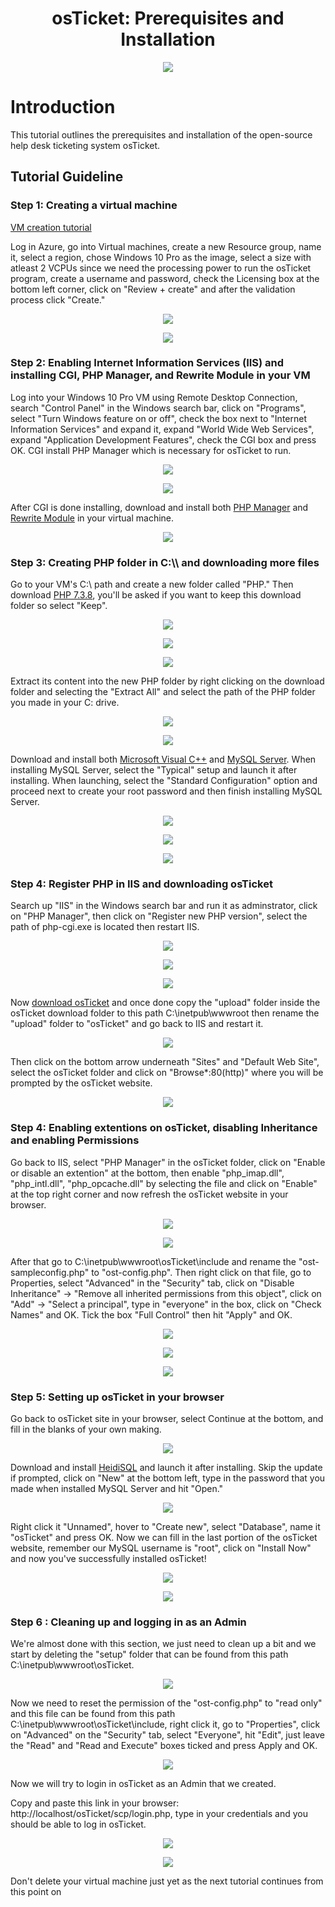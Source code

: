 <h1 align="center">osTicket: Prerequisites and Installation</h1>

<p align="center">
<img src="https://i.imgur.com/Clzj7Xs.png"/>
</p>

<h1>Introduction</h1>
This tutorial outlines the prerequisites and installation of the open-source help desk ticketing system osTicket.<br />


<h2>Tutorial Guideline</h2>

<h3>Step 1: Creating a virtual machine</h3>

[VM creation tutorial](https://github.com/Mwajiduddin/How-to-create-a-virtual-machine-in-Microsoft-Azure)

Log in Azure, go into Virtual machines, create a new Resource group, name it, select a region, chose Windows 10 Pro as the image, select a size with atleast 2 VCPUs since we need the processing power to run the osTicket program, create a username and password, check the Licensing box at the bottom left corner, click on "Review + create" and after the validation process click "Create."

<p align="center">
<img src="https://github.com/Mwajiduddin/Mwajiduddin/blob/main/images/e1.png" />
</p>

<p align="center">
<img src="https://github.com/Mwajiduddin/Mwajiduddin/blob/main/images/e2.png" />
</p>



<h3>Step 2: Enabling Internet Information Services (IIS) and installing CGI, PHP Manager, and Rewrite Module in your VM</h3>

Log into your Windows 10 Pro VM using Remote Desktop Connection, search "Control Panel" in the Windows search bar, click on "Programs", select "Turn Windows feature on or off", check the box next to "Internet Information Services" and expand it, expand "World Wide Web Services", expand "Application Development Features", check the CGI box and press OK. CGI install PHP Manager which is necessary for osTicket to run.

<p align="center">
<img src="https://github.com/Mwajiduddin/Mwajiduddin/blob/main/images/e3.png" />
</p>

<p align="center">
<img src="https://github.com/Mwajiduddin/Mwajiduddin/blob/main/images/e4.png" />
</p>

After CGI is done installing, download and install both [PHP Manager](https://drive.google.com/file/d/1RHsNd4eWIOwaNpj3JW4vzzmzNUH86wY_/view) and [Rewrite Module](https://drive.google.com/file/d/1tIK9GZBKj1JyUP87eewxgdNqn9pZmVmY/view) in your virtual machine. 

<p align="center">
<img src="https://github.com/Mwajiduddin/Mwajiduddin/blob/main/images/e5.png" />
</p>

<h3>Step 3: Creating PHP folder in C:\\ and downloading more files</h3>
 
Go to your VM's C:\\ path and create a new folder called "PHP." Then download [PHP 7.3.8](https://drive.google.com/file/d/1snNMtLdCOpMtkCyD4mvl9yOOmvVIp9fP/view), you'll be asked if you want to keep this download folder so select "Keep". 

 <p align="center">
<img src="https://github.com/Mwajiduddin/Mwajiduddin/blob/main/images/e6.png" />
</p>

 <p align="center">
<img src="https://github.com/Mwajiduddin/Mwajiduddin/blob/main/images/e7.png" />
</p>

 <p align="center">
<img src="https://github.com/Mwajiduddin/Mwajiduddin/blob/main/images/e8.png" />
</p>

Extract its content into the new PHP folder by right clicking on the download folder and selecting the "Extract All" and select the path of the PHP folder you made in your C: drive. 

<p align="center">
<img src="https://github.com/Mwajiduddin/Mwajiduddin/blob/main/images/e9.png" />
</p>

<p align="center">
<img src="https://github.com/Mwajiduddin/Mwajiduddin/blob/main/images/e10.png" />
</p>

Download and install both [Microsoft Visual C++](https://drive.google.com/file/d/1s1OsGF3-ioO0_9LYizPRiVuIkb3lFJgH/view) and [MySQL Server](https://drive.google.com/file/d/1_OWh9p7VQLcrB0q_V7qT8yHl0xo5gv7z/view). When installing MySQL Server, select the "Typical" setup and launch it after installing. When launching, select the "Standard Configuration" option and proceed next to create  your root password and then finish installing MySQL Server. 

<p align="center">
<img src="https://github.com/Mwajiduddin/Mwajiduddin/blob/main/images/e11.png" />
</p>

<p align="center">
<img src="https://github.com/Mwajiduddin/Mwajiduddin/blob/main/images/e12.png" />
</p>

<p align="center">
<img src="https://github.com/Mwajiduddin/Mwajiduddin/blob/main/images/e13.png" />
</p>
 
 <h3>Step 4: Register PHP in IIS and downloading osTicket</h3>

Search up "IIS" in the Windows search bar and run it as adminstrator, click on "PHP Manager", then click on "Register new PHP version", select the path of php-cgi.exe is located then restart IIS.

<p align="center">
<img src="https://github.com/Mwajiduddin/Mwajiduddin/blob/main/images/e14.png" />
</p>

<p align="center">
<img src="https://github.com/Mwajiduddin/Mwajiduddin/blob/main/images/e15.png" />
</p>


<p align="center">
<img src="https://github.com/Mwajiduddin/Mwajiduddin/blob/main/images/e16.png" />
</p>


Now [download osTicket](https://drive.google.com/file/d/1VeVXKlzHDRjeaVUL99ptq7qYbrbXdFxJ/view) and once done copy the "upload" folder inside the osTicket download folder to this path C:\inetpub\wwwroot then rename the "upload" folder to "osTicket" and go back to IIS and restart it.

<p align="center">
<img src="https://github.com/Mwajiduddin/Mwajiduddin/blob/main/images/e17.png" />
</p>

Then click on the bottom arrow underneath "Sites" and "Default Web Site", select the osTicket folder and click on "Browse*:80(http)" where you will be prompted by the osTicket website. 

<p align="center">
<img src="https://github.com/Mwajiduddin/Mwajiduddin/blob/main/images/e18.png" />
</p>

<h3>Step 4: Enabling extentions on osTicket, disabling Inheritance and enabling Permissions</h3>

Go back to IIS, select "PHP Manager" in the osTicket folder, click on "Enable or disable an extention" at the bottom, then enable "php_imap.dll", "php_intl.dll", "php_opcache.dll" by selecting the file and click on "Enable" at the top right corner and now refresh the osTicket website in your browser.

<p align="center">
<img src="https://github.com/Mwajiduddin/Mwajiduddin/blob/main/images/e19.png" />
</p>

<p align="center">
<img src="https://github.com/Mwajiduddin/Mwajiduddin/blob/main/images/e20.png" />
</p>



After that go to C:\inetpub\wwwroot\osTicket\include and rename the "ost-sampleconfig.php" to "ost-config.php". Then right click on that file, go to Properties, select "Advanced" in the "Security" tab, click on "Disable Inheritance" -> "Remove all inherited permissions from this object", click on "Add" -> "Select a principal", type in "everyone" in the box, click on "Check Names" and OK. Tick the box "Full Control" then hit "Apply" and OK.

<p align="center">
<img src="https://github.com/Mwajiduddin/Mwajiduddin/blob/main/images/e21.png" />
</p>

<p align="center">
<img src="https://github.com/Mwajiduddin/Mwajiduddin/blob/main/images/e22.png" />
</p>

<p align="center">
<img src="https://github.com/Mwajiduddin/Mwajiduddin/blob/main/images/e23.png" />
</p>

<h3>Step 5: Setting up osTicket in your browser</h3>

Go back to osTicket site in your browser, select Continue at the bottom, and fill in the blanks of your own making. 

<p align="center">
<img src="https://github.com/Mwajiduddin/Mwajiduddin/blob/main/images/e24.png" />
</p>


Download and install [HeidiSQL](https://docs.google.com/document/d/1WovrX2DaS9xkfaSr4LXyB4YnnWpXIgPCMMbbfgHmGVw/edit) and launch it after installing. Skip the update if prompted, click on "New" at the bottom left, type in the password that you made when installed MySQL Server and hit "Open." 

<p align="center">
<img src="https://github.com/Mwajiduddin/Mwajiduddin/blob/main/images/e25.png" />
</p>

Right click it "Unnamed", hover to "Create new", select "Database", name it "osTicket" and press OK. Now we can fill in the last portion of the osTicket website, remember our MySQL username is "root", click on "Install Now" and now you've successfully installed osTicket!

<p align="center">
<img src="https://github.com/Mwajiduddin/Mwajiduddin/blob/main/images/e26.png" />
</p>

<p align="center">
<img src="https://github.com/Mwajiduddin/Mwajiduddin/blob/main/images/e27.png" />
</p>

<h3>Step 6 : Cleaning up and logging in as an Admin</h3>

We're almost done with this section, we just need to clean up a bit and we start by deleting the "setup" folder that can be found from this path C:\inetpub\wwwroot\osTicket.

<p align="center">
<img src="https://github.com/Mwajiduddin/Mwajiduddin/blob/main/images/e28.png" />
</p>

Now we need to reset the permission of the "ost-config.php" to "read only" and this file can be found from this path C:\inetpub\wwwroot\osTicket\include, right click it, go to "Properties", click on "Advanced" on the "Security" tab, select "Everyone", hit "Edit", just leave the "Read" and "Read and Execute" boxes ticked and press Apply and OK.

<p align="center">
<img src="https://github.com/Mwajiduddin/Mwajiduddin/blob/main/images/e29.png" />
</p>

Now we will try to login in osTicket as an Admin that we created. 

Copy and paste this link in your browser: http://localhost/osTicket/scp/login.php, type in your credentials and you should be able to log in osTicket.

<p align="center">
<img src="https://github.com/Mwajiduddin/Mwajiduddin/blob/main/images/e30.png" />
</p>

<p align="center">
<img src="https://github.com/Mwajiduddin/Mwajiduddin/blob/main/images/e31.png" />
</p>

Don't delete your virtual machine just yet as the next tutorial continues from this point on 






